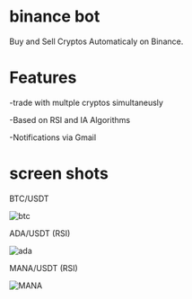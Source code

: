 # binance bot
Buy and Sell Cryptos Automaticaly on Binance.

# Features

-trade with multple cryptos simultaneusly

-Based on RSI and IA Algorithms

-Notifications via Gmail

# screen shots

BTC/USDT

![btc](https://user-images.githubusercontent.com/41095555/146663954-3acb0530-fb33-4409-8521-944b1f8f7068.png)

ADA/USDT (RSI)

![ada](https://user-images.githubusercontent.com/41095555/146663956-b418c368-552e-4197-8b4b-6b5e71babc06.png)

MANA/USDT (RSI)

![MANA](https://user-images.githubusercontent.com/41095555/146663958-b7cde465-b404-4075-900e-d8330e02a457.png)

